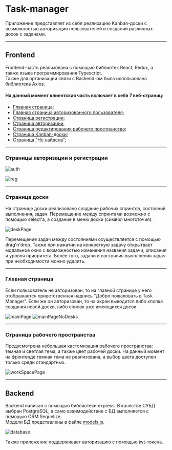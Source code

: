 # Task-manager
Приложение представляет из себя реализацию Kanban-доски с возможностью авторизации пользователей и создании различных досок с задачами.
___
## Frontend
Frontend-часть реализована с помощью библиотек React, Redux, а также языка программирования Typescript.  
Также для организации связи с Backend-ом была использована библиотека Axios.  

#### На данный момент клиентская часть включает в себя 7 веб-страниц:
- [Главная страница;](https://github.com/Vsevolod021/task-manager/tree/main/client/src/pages/HomePage)
- [Главная страница авторизованного пользователя;](https://github.com/Vsevolod021/task-manager/tree/main/client/src/pages/DesksPage)
- [Страница регистрации;](https://github.com/Vsevolod021/task-manager/tree/main/client/src/pages/RegistrationPage)
- [Страница авторизации;](https://github.com/Vsevolod021/task-manager/tree/main/client/src/pages/LoginPage)
- [Страница редактирования рабочего пространства;](https://github.com/Vsevolod021/task-manager/tree/main/client/src/pages/WorkspacePage)
- [Страница Kanban-доски;](https://github.com/Vsevolod021/task-manager/tree/main/client/src/pages/DeskPage)
- [Страница "Не найдена";](https://github.com/Vsevolod021/task-manager/tree/main/client/src/pages/NotFoundPage)
___
### Страницы авторизации и регистрации
![auth](https://github.com/Vsevolod021/task-manager/assets/86188778/dab93d39-7cd7-43a9-b05b-52187a34909a) 

![reg](https://github.com/Vsevolod021/task-manager/assets/86188778/0d6abfee-b6b9-4e78-bff8-17e1b7ed5379)
___
### Страница доски

На странице доски реализовано создание рабочих спринтов, состояний выполнения, задач. Перемещение между спринтами возможно с помощью select'а, а создание в меню доски (символ многоточия).

![deskPage](https://github.com/Vsevolod021/task-manager/assets/86188778/9eb6fbce-6281-4efb-9575-5a2c48ab2303)

Перемещение задач между состояниями осуществляется с помощью drag'n'drop. Также при нажатии на конкретную задачу открытвает модальное окно с возможностью изменения названия задачи, описания и уровня приоритета. Более того, задачи и состояния выполнения задач при необходимости можно удалить. 
___
### Главная страница 

Если пользователь не авторизован, то на главной странице у него отображается приветственная надпись "Добро пожаловать в Task Manager". 
Если же он авторизован, то на экран выводится либо кпопка создания новой доски, либо список уже имеющихся досок.

![mainPage](https://github.com/Vsevolod021/task-manager/assets/86188778/f8297c24-742f-4177-a7ad-504336f7e781)
![mainPageNoDesks](https://github.com/Vsevolod021/task-manager/assets/86188778/88993bad-9260-4615-9ceb-af60fd9a302c)
___
### Страница рабочего пространства

Предусмотрена небольшая кастомизация рабочего пространства: темная и светлая тема, а также цвет рабочей доски.
На данный момент на фронтенде темная тема не реализована, а выбор цвета доступен только среди стандартных. 

![workSpacePage](https://github.com/Vsevolod021/task-manager/assets/86188778/c75e1df2-caa1-4030-9d68-532b9727a618)
___

## Backend
Backend написан с помощью библиотеки express. В качестве СУБД выбран PostgreSQL, a само взаимодействие с БД выполняется с помощью ORM Sequelize.   
Модели БД представлены в файле [models.js](https://github.com/Vsevolod021/task-manager/blob/main/server/src/models/models.js).  

![database](https://github.com/Vsevolod021/task-manager/assets/86188778/30df5dea-2624-44e7-b081-105d5cf7262d)

Также приложение поддерживает авторизацию с помощью jwt-токена. 
